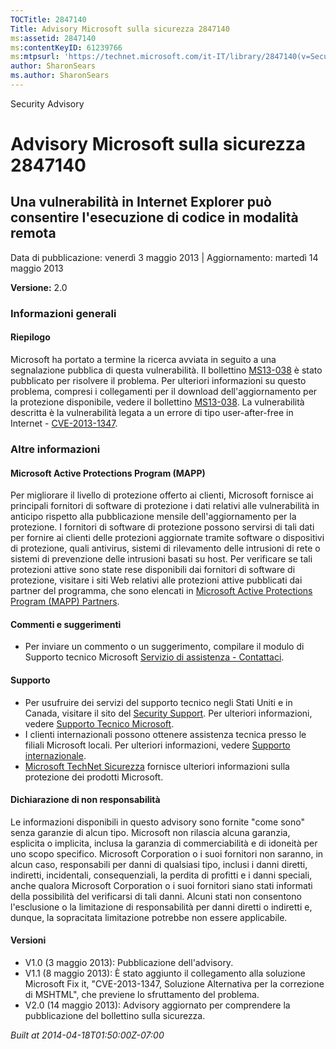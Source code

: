 ```yaml
---
TOCTitle: 2847140
Title: Advisory Microsoft sulla sicurezza 2847140
ms:assetid: 2847140
ms:contentKeyID: 61239766
ms:mtpsurl: 'https://technet.microsoft.com/it-IT/library/2847140(v=Security.10)'
author: SharonSears
ms.author: SharonSears
---
```


Security Advisory

Advisory Microsoft sulla sicurezza 2847140
==========================================

Una vulnerabilità in Internet Explorer può consentire l'esecuzione di codice in modalità remota
-----------------------------------------------------------------------------------------------

Data di pubblicazione: venerdì 3 maggio 2013 | Aggiornamento: martedì 14 maggio 2013

**Versione:** 2.0

### Informazioni generali

#### Riepilogo

Microsoft ha portato a termine la ricerca avviata in seguito a una segnalazione pubblica di questa vulnerabilità. Il bollettino [MS13-038](http://go.microsoft.com/fwlink/?linkid=299892) è stato pubblicato per risolvere il problema. Per ulteriori informazioni su questo problema, compresi i collegamenti per il download dell'aggiornamento per la protezione disponibile, vedere il bollettino [MS13-038](http://go.microsoft.com/fwlink/?linkid=299892). La vulnerabilità descritta è la vulnerabilità legata a un errore di tipo user-after-free in Internet - [CVE-2013-1347](http://www.cve.mitre.org/cgi-bin/cvename.cgi?name=cve-2013-1347).

### Altre informazioni

#### Microsoft Active Protections Program (MAPP)

Per migliorare il livello di protezione offerto ai clienti, Microsoft fornisce ai principali fornitori di software di protezione i dati relativi alle vulnerabilità in anticipo rispetto alla pubblicazione mensile dell'aggiornamento per la protezione. I fornitori di software di protezione possono servirsi di tali dati per fornire ai clienti delle protezioni aggiornate tramite software o dispositivi di protezione, quali antivirus, sistemi di rilevamento delle intrusioni di rete o sistemi di prevenzione delle intrusioni basati su host. Per verificare se tali protezioni attive sono state rese disponibili dai fornitori di software di protezione, visitare i siti Web relativi alle protezioni attive pubblicati dai partner del programma, che sono elencati in [Microsoft Active Protections Program (MAPP) Partners](http://go.microsoft.com/fwlink/?linkid=215201).

#### Commenti e suggerimenti

-   Per inviare un commento o un suggerimento, compilare il modulo di Supporto tecnico Microsoft [Servizio di assistenza - Contattaci](http://support.microsoft.com/kb/?scid=sw;en;1257&showpage=1&ws=technet&sd=tech).

#### Supporto

-   Per usufruire dei servizi del supporto tecnico negli Stati Uniti e in Canada, visitare il sito del [Security Support](https://consumersecuritysupport.microsoft.com/default.aspx?mkt=it-it). Per ulteriori informazioni, vedere [Supporto Tecnico Microsoft](http://support.microsoft.com/?ln=it).
-   I clienti internazionali possono ottenere assistenza tecnica presso le filiali Microsoft locali. Per ulteriori informazioni, vedere [Supporto internazionale](http://support.microsoft.com/common/international.aspx).
-   [Microsoft TechNet Sicurezza](http://technet.microsoft.com/it-it/security/default.aspx) fornisce ulteriori informazioni sulla protezione dei prodotti Microsoft.

#### Dichiarazione di non responsabilità

Le informazioni disponibili in questo advisory sono fornite "come sono" senza garanzie di alcun tipo. Microsoft non rilascia alcuna garanzia, esplicita o implicita, inclusa la garanzia di commerciabilità e di idoneità per uno scopo specifico. Microsoft Corporation o i suoi fornitori non saranno, in alcun caso, responsabili per danni di qualsiasi tipo, inclusi i danni diretti, indiretti, incidentali, consequenziali, la perdita di profitti e i danni speciali, anche qualora Microsoft Corporation o i suoi fornitori siano stati informati della possibilità del verificarsi di tali danni. Alcuni stati non consentono l'esclusione o la limitazione di responsabilità per danni diretti o indiretti e, dunque, la sopracitata limitazione potrebbe non essere applicabile.

#### Versioni

-   V1.0 (3 maggio 2013): Pubblicazione dell'advisory.
-   V1.1 (8 maggio 2013): È stato aggiunto il collegamento alla soluzione Microsoft Fix it, "CVE-2013-1347, Soluzione Alternativa per la correzione di MSHTML", che previene lo sfruttamento del problema.
-   V2.0 (14 maggio 2013): Advisory aggiornato per comprendere la pubblicazione del bollettino sulla sicurezza.

*Built at 2014-04-18T01:50:00Z-07:00*
